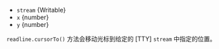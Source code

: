 <!-- YAML
added: v0.7.7
-->

* `stream` {Writable}
* `x` {number}
* `y` {number}

`readline.cursorTo()` 方法会移动光标到给定的 [TTY] `stream` 中指定的位置。

